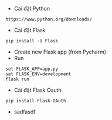 * Cài đặt Python

```
https://www.python.org/downloads/
```

* Cài đặt Flask

```
pip install -U Flask
```

* Create new Flask app \(from Pycharm\)
* Run

```
set FLASK_APP=app.py
set FLASK_ENV=development
flask run
```

* Cài đặt Flask Oauth

```
pip install Flask-OAuth
```

* sadfasdf



